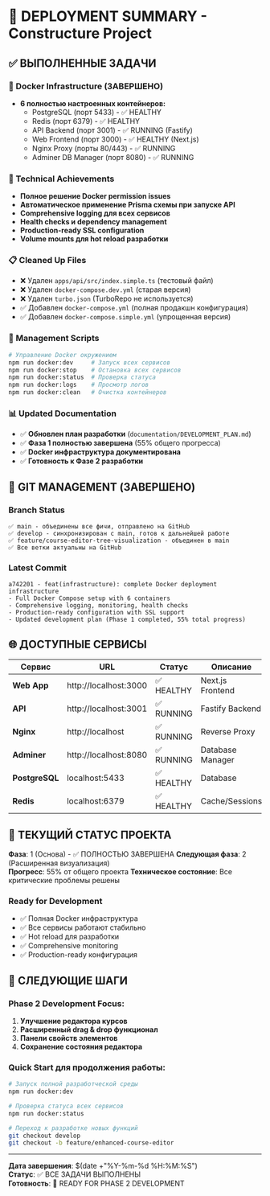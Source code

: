 # 🚀 DEPLOYMENT SUMMARY - Constructure Project

## ✅ ВЫПОЛНЕННЫЕ ЗАДАЧИ

### 🐳 Docker Infrastructure (ЗАВЕРШЕНО)
- **6 полностью настроенных контейнеров:**
  - PostgreSQL (порт 5433) - ✅ HEALTHY
  - Redis (порт 6379) - ✅ HEALTHY  
  - API Backend (порт 3001) - ✅ RUNNING (Fastify)
  - Web Frontend (порт 3000) - ✅ HEALTHY (Next.js)
  - Nginx Proxy (порты 80/443) - ✅ RUNNING
  - Adminer DB Manager (порт 8080) - ✅ RUNNING

### 🔧 Technical Achievements
- **Полное решение Docker permission issues**
- **Автоматическое применение Prisma схемы при запуске API**  
- **Comprehensive logging для всех сервисов**
- **Health checks и dependency management**
- **Production-ready SSL configuration**
- **Volume mounts для hot reload разработки**

### 📋 Cleaned Up Files
- ❌ Удален `apps/api/src/index.simple.ts` (тестовый файл)
- ❌ Удален `docker-compose.dev.yml` (старая версия)  
- ❌ Удален `turbo.json` (TurboRepo не используется)
- ✅ Добавлен `docker-compose.yml` (полная продакшн конфигурация)
- ✅ Добавлен `docker-compose.simple.yml` (упрощенная версия)

### 🌟 Management Scripts  
```bash
# Управление Docker окружением
npm run docker:dev     # Запуск всех сервисов
npm run docker:stop    # Остановка всех сервисов  
npm run docker:status  # Проверка статуса
npm run docker:logs    # Просмотр логов
npm run docker:clean   # Очистка контейнеров
```

### 📊 Updated Documentation
- ✅ **Обновлен план разработки** (`documentation/DEVELOPMENT_PLAN.md`)
- ✅ **Фаза 1 полностью завершена** (55% общего прогресса)
- ✅ **Docker инфраструктура документирована**
- ✅ **Готовность к Фазе 2 разработки**

## 🔄 GIT MANAGEMENT (ЗАВЕРШЕНО)

### Branch Status
```
✅ main - объединены все фичи, отправлено на GitHub
✅ develop - синхронизирован с main, готов к дальнейшей работе  
✅ feature/course-editor-tree-visualization - объединен в main
✅ Все ветки актуальны на GitHub
```

### Latest Commit
```
a742201 - feat(infrastructure): complete Docker deployment infrastructure
- Full Docker Compose setup with 6 containers
- Comprehensive logging, monitoring, health checks  
- Production-ready configuration with SSL support
- Updated development plan (Phase 1 completed, 55% total progress)
```

## 🌐 ДОСТУПНЫЕ СЕРВИСЫ

| Сервис | URL | Статус | Описание |
|--------|-----|--------|----------|
| **Web App** | http://localhost:3000 | ✅ HEALTHY | Next.js Frontend |
| **API** | http://localhost:3001 | ✅ RUNNING | Fastify Backend |  
| **Nginx** | http://localhost | ✅ RUNNING | Reverse Proxy |
| **Adminer** | http://localhost:8080 | ✅ RUNNING | Database Manager |
| **PostgreSQL** | localhost:5433 | ✅ HEALTHY | Database |
| **Redis** | localhost:6379 | ✅ HEALTHY | Cache/Sessions |

## 🎯 ТЕКУЩИЙ СТАТУС ПРОЕКТА

**Фаза**: 1 (Основа) - ✅ ПОЛНОСТЬЮ ЗАВЕРШЕНА
**Следующая фаза**: 2 (Расширенная визуализация)  
**Прогресс**: 55% от общего проекта
**Техническое состояние**: Все критические проблемы решены

### Ready for Development
- ✅ Полная Docker инфраструктура
- ✅ Все сервисы работают стабильно
- ✅ Hot reload для разработки
- ✅ Comprehensive monitoring
- ✅ Production-ready конфигурация

## 🚀 СЛЕДУЮЩИЕ ШАГИ

### Phase 2 Development Focus:
1. **Улучшение редактора курсов**
2. **Расширенный drag & drop функционал**  
3. **Панели свойств элементов**
4. **Сохранение состояния редактора**

### Quick Start для продолжения работы:
```bash
# Запуск полной разработческой среды
npm run docker:dev

# Проверка статуса всех сервисов  
npm run docker:status

# Переход к разработке новых функций
git checkout develop
git checkout -b feature/enhanced-course-editor
```

---

**Дата завершения**: $(date +"%Y-%m-%d %H:%M:%S")  
**Статус**: ✅ ВСЕ ЗАДАЧИ ВЫПОЛНЕНЫ  
**Готовность**: 🚀 READY FOR PHASE 2 DEVELOPMENT 